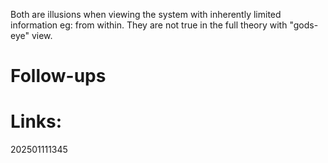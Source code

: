Both are illusions when viewing the system with inherently limited information eg: from within.
They are not true in the full theory with "gods-eye" view.


# Follow-ups


# Links: 



202501111345
